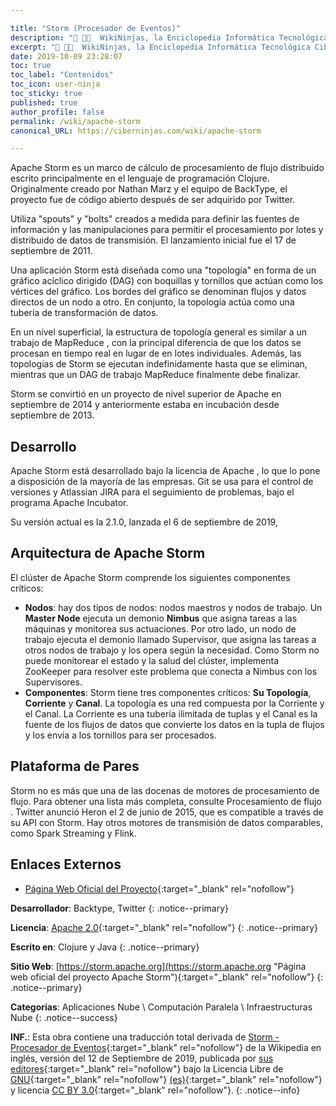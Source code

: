 ```yaml
---

title: "Storm (Procesador de Eventos)"
description: "📖 👨‍💻  WikiNinjas, la Enciclopedia Informática Tecnológica Ciberninjas: Apache Storm es un Framework de cálculo distribuido y tolerante a fallas en tiempo real."
excerpt: "📖 👨‍💻  WikiNinjas, la Enciclopedia Informática Tecnológica Ciberninjas: Apache Storm es un Framework de cálculo distribuido y tolerante a fallas en tiempo real."
date: 2019-10-09 23:28:07
toc: true
toc_label: "Contenidos"
toc_icon: user-ninja
toc_sticky: true
published: true
author_profile: false
permalink: /wiki/apache-storm
canonical_URL: https://ciberninjas.com/wiki/apache-storm

---
```


Apache Storm es un marco de cálculo de procesamiento de flujo distribuido escrito principalmente en el lenguaje de programación Clojure. Originalmente creado por Nathan Marz y el equipo de BackType, el proyecto fue de código abierto después de ser adquirido por Twitter.

Utiliza "spouts" y "bolts" creados a medida para definir las fuentes de información y las manipulaciones para permitir el procesamiento por lotes y distribuido de datos de transmisión. El lanzamiento inicial fue el 17 de septiembre de 2011.

Una aplicación Storm está diseñada como una "topología" en forma de un gráfico acíclico dirigido (DAG) con boquillas y tornillos que actúan como los vértices del gráfico. Los bordes del gráfico se denominan flujos y datos directos de un nodo a otro. En conjunto, la topología actúa como una tubería de transformación de datos.

En un nivel superficial, la estructura de topología general es similar a un trabajo de MapReduce , con la principal diferencia de que los datos se procesan en tiempo real en lugar de en lotes individuales. Además, las topologías de Storm se ejecutan indefinidamente hasta que se eliminan, mientras que un DAG de trabajo MapReduce finalmente debe finalizar.

Storm se convirtió en un proyecto de nivel superior de Apache en septiembre de 2014 y anteriormente estaba en incubación desde septiembre de 2013.

## Desarrollo

Apache Storm está desarrollado bajo la licencia de Apache , lo que lo pone a disposición de la mayoría de las empresas. Git se usa para el control de versiones y Atlassian JIRA para el seguimiento de problemas, bajo el programa Apache Incubator.

Su versión actual es la 2.1.0, lanzada el 6 de septiembre de 2019,

## Arquitectura de Apache Storm

El clúster de Apache Storm comprende los siguientes componentes críticos:

* **Nodos**: hay dos tipos de nodos: nodos maestros y nodos de trabajo. Un **Master Node** ejecuta un demonio **Nimbus** que asigna tareas a las máquinas y monitorea sus actuaciones. Por otro lado, un nodo de trabajo ejecuta el demonio llamado Supervisor, que asigna las tareas a otros nodos de trabajo y los opera según la necesidad. Como Storm no puede monitorear el estado y la salud del clúster, implementa ZooKeeper para resolver este problema que conecta a Nimbus con los Supervisores.
* **Componentes**: Storm tiene tres componentes críticos: **Su Topología**, **Corriente** y **Canal**. La topología es una red compuesta por la Corriente y el Canal. La Corriente es una tubería ilimitada de tuplas y el Canal es la fuente de los flujos de datos que convierte los datos en la tupla de flujos y los envía a los tornillos para ser procesados.

## Plataforma de Pares

Storm no es más que una de las docenas de motores de procesamiento de flujo. Para obtener una lista más completa, consulte Procesamiento de flujo . Twitter anunció Heron el 2 de junio de 2015, que es compatible a través de su API con Storm. Hay otros motores de transmisión de datos comparables, como Spark Streaming y Flink.

## Enlaces Externos

* [Página Web Oficial del Proyecto](https://kutt.it/apache-storm "Página web oficial del proyecto Apache Storm"){:target="_blank" rel="nofollow"}

**Desarrollador**: Backtype, Twitter
{: .notice--primary}

**Licencia**: [Apache 2.0](https://es.wikipedia.org/wiki/Apache_License "Licencia de Apache 2.0"){:target="_blank" rel="nofollow"}
{: .notice--primary}

**Escrito en**: Clojure y Java
{: .notice--primary}

**Sitio Web**: [https://storm.apache.org](https://storm.apache.org "Página web oficial del proyecto Apache Storm"){:target="_blank" rel="nofollow"}
{: .notice--primary}

**Categorías**: Aplicaciones Nube \ Computación Paralela \ Infraestructuras Nube
{: .notice--success}

**INF.**: Esta obra contiene una traducción total derivada de [Storm - Procesador de Eventos](https://en.wikipedia.org/wiki/Storm_(event_processor)){:target="_blank" rel="nofollow"} de la Wikipedia en inglés, versión del 12 de Septiembre de 2019, publicada por [sus editores](https://en.wikipedia.org/w/index.php?title=Storm_(event_processor)&action=history){:target="_blank" rel="nofollow"} bajo la Licencia Libre de [GNU](http://www.gnu.org/licenses/licenses.html#GPL){:target="_blank" rel="nofollow"} [(es)](https://es.wikipedia.org/wiki/Wikipedia:Traducci%C3%B3n_no_oficial_de_la_Licencia_de_documentaci%C3%B3n_libre_de_GNU){:target="_blank" rel="nofollow"} y licencia [CC BY 3.0](https://creativecommons.org/licenses/by-sa/3.0/deed.es){:target="_blank" rel="nofollow"}.
{: .notice--info}